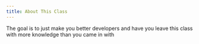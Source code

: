 ```yaml
---
title: About This Class
---
```


The goal is to just make you better developers and have you leave this class with more knowledge than you came in with
